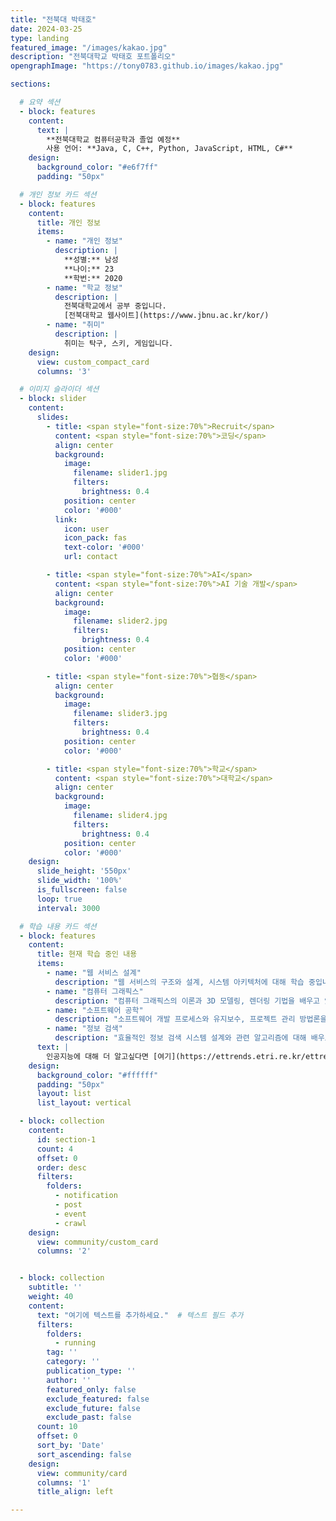 ```yaml
---
title: "전북대 박태호"
date: 2024-03-25
type: landing
featured_image: "/images/kakao.jpg"
description: "전북대학교 박태호 포트폴리오"
opengraphImage: "https://tony0783.github.io/images/kakao.jpg"

sections:

  # 요약 섹션
  - block: features
    content:
      text: |
        **전북대학교 컴퓨터공학과 졸업 예정**  
        사용 언어: **Java, C, C++, Python, JavaScript, HTML, C#**
    design:
      background_color: "#e6f7ff"
      padding: "50px"

  # 개인 정보 카드 섹션
  - block: features
    content:
      title: 개인 정보
      items:
        - name: "개인 정보"
          description: |
            **성별:** 남성  
            **나이:** 23  
            **학번:** 2020
        - name: "학교 정보"
          description: |
            전북대학교에서 공부 중입니다.  
            [전북대학교 웹사이트](https://www.jbnu.ac.kr/kor/)
        - name: "취미"
          description: |
            취미는 탁구, 스키, 게임입니다.
    design:
      view: custom_compact_card
      columns: '3'

  # 이미지 슬라이더 섹션
  - block: slider
    content:
      slides:
        - title: <span style="font-size:70%">Recruit</span>
          content: <span style="font-size:70%">코딩</span>
          align: center
          background:
            image:
              filename: slider1.jpg
              filters:
                brightness: 0.4
            position: center
            color: '#000'
          link:
            icon: user
            icon_pack: fas
            text-color: '#000'
            url: contact

        - title: <span style="font-size:70%">AI</span>
          content: <span style="font-size:70%">AI 기술 개발</span>
          align: center
          background:
            image:
              filename: slider2.jpg
              filters:
                brightness: 0.4
            position: center
            color: '#000'

        - title: <span style="font-size:70%">협동</span>
          align: center
          background:
            image:
              filename: slider3.jpg
              filters:
                brightness: 0.4
            position: center
            color: '#000'

        - title: <span style="font-size:70%">학교</span>
          content: <span style="font-size:70%">대학교</span>
          align: center
          background:
            image:
              filename: slider4.jpg
              filters:
                brightness: 0.4
            position: center
            color: '#000'
    design:
      slide_height: '550px'
      slide_width: '100%'
      is_fullscreen: false
      loop: true
      interval: 3000

  # 학습 내용 카드 섹션
  - block: features
    content:
      title: 현재 학습 중인 내용
      items:
        - name: "웹 서비스 설계"
          description: "웹 서비스의 구조와 설계, 시스템 아키텍처에 대해 학습 중입니다."
        - name: "컴퓨터 그래픽스"
          description: "컴퓨터 그래픽스의 이론과 3D 모델링, 렌더링 기법을 배우고 있습니다."
        - name: "소프트웨어 공학"
          description: "소프트웨어 개발 프로세스와 유지보수, 프로젝트 관리 방법론을 학습 중입니다."
        - name: "정보 검색"
          description: "효율적인 정보 검색 시스템 설계와 관련 알고리즘에 대해 배우고 있습니다."
      text: |
        인공지능에 대해 더 알고싶다면 [여기](https://ettrends.etri.re.kr/ettrends/185/0905185011/35-5_123-133.pdf) 를 클릭하세요. 
    design:
      background_color: "#ffffff"
      padding: "50px"
      layout: list
      list_layout: vertical

  - block: collection
    content:
      id: section-1 
      count: 4
      offset: 0
      order: desc
      filters:
        folders:
          - notification
          - post
          - event
          - crawl
    design:
      view: community/custom_card
      columns: '2'


  - block: collection
    subtitle: ''
    weight: 40
    content:
      text: "여기에 텍스트를 추가하세요."  # 텍스트 필드 추가
      filters:
        folders:
          - running
        tag: ''
        category: ''
        publication_type: ''
        author: ''
        featured_only: false
        exclude_featured: false
        exclude_future: false
        exclude_past: false
      count: 10
      offset: 0
      sort_by: 'Date'
      sort_ascending: false
    design:
      view: community/card
      columns: '1'
      title_align: left

---
```

